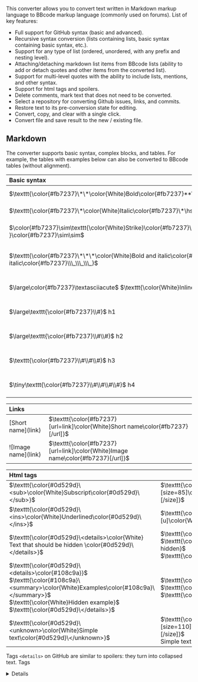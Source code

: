 This converter allows you to convert text written in Markdown markup language to BBcode markup language (commonly used on forums). List of key features:
- Full support for GitHub syntax (basic and advanced).
- Recursive syntax conversion (lists containing lists, basic syntax containing basic syntax, etc.).
- Support for any type of list (ordered, unordered, with any prefix and nesting level).
- Attaching/detaching markdown list items from BBcode lists (ability to add or detach quotes and other items from the converted list).
- Support for multi-level quotes with the ability to include lists, mentions, and other syntax.
- Support for html tags and spoilers.
- Delete comments, mark text that does not need to be converted.
- Select a repository for converting Github issues, links, and commits.
- Restore text to its pre-conversion state for editing.
- Convert, copy, and clear with a single click.
- Convert file and save result to the new / existing file.

## Markdown

The converter supports basic syntax, complex blocks, and tables. For example, the tables with examples below can also be converted to BBcode tables (without alignment).

| Basic syntax                                                 |                                                              |
| :----------------------------------------------------------- | :----------------------------------------------------------- |
| $\texttt{\color{#fb7237}\*\*\color{White}Bold\color{#fb7237}**\hspace{3mm}\\_\\\_\color{White}Bold\color{#fb7237}\\\_\\\_}$ | $\texttt{\color{#fb7237}[b]\color{White}Bold\color{#fb7237}[/b]}$ |
| $\texttt{\color{#fb7237}\*\color{White}Italic\color{#fb7237}\*\hspace{3mm}\\_\color{White}Italic\color{#fb7237}\\\_}$ | $\texttt{\color{#fb7237}[i]\color{White}Italic\color{#fb7237}[/i]}$ |
| $\color{#fb7237}\sim\texttt{\color{White}Strike}\color{#fb7237}\sim\hspace{3mm}\sim\sim\texttt{\color{White}Strike}\color{#fb7237 }\color{#fb7237}\sim\sim$ | $\texttt{\color{#fb7237}[strike]\color{White}Strike\color{#fb7237}[/strike]}$ |
| $\texttt{\color{#fb7237}\*\*\*\color{White}Bold and italic\color{#fb7237}\*\*\*\hspace{3mm}\\_\\\_\\\_\color{White}Bold and italic\color{#fb7237}\\\_\\\_\\\_}$ | $\texttt{\color{#fb7237}\[b]\color{#48a5d7}[i]\color{White}Bold and italic\color{#48a5d7}\[/i]\color{#fb7237}[/b]}$ |
| $\large\color{#fb7237}\textasciiacute$ $\texttt{\color{White}Inline}\color{#fb7237}$ $\large\color{#fb7237}\textasciiacute$ | $\texttt{\color{#fb7237}[c]\color{White}Inline\color{#fb7237}[/c]}$ |
| $\large\texttt{\color{#fb7237}\\#}$ h1                               | $\texttt{\color{#fb7237}[size=200]\color{White}h1\color{#fb7237}[/size]}$ |
| $\large\texttt{\color{#fb7237}\\#\\#}$ h2                              | $\texttt{\color{#fb7237}[size=180]\color{White}h2\color{#fb7237}[/size]}$ |
| $\texttt{\color{#fb7237}\\#\\#\\#}$ h3                             | $\texttt{\color{#fb7237}[size=150]\color{White}h3\color{#fb7237}[/size]}$ |
| $\tiny\texttt{\color{#fb7237}\\#\\#\\#\\#}$ h4                            | $\texttt{\color{#fb7237}[size=125]\color{White}h4\color{#fb7237}[/size]}$ |

| Links                                       |                                                              |
| :------------------------------------------ | :----------------------------------------------------------- |
| [Short name]\(link)                         | $\texttt{\color{#fb7237}[url=link]\color{White}Short name\color{#fb7237}[/url]}$ |
| ![Image name]\(link)                        | $\texttt{\color{#fb7237}[url=link]\color{White}Image name\color{#fb7237}[/url]}$ |

| Html tags                                                    |                                                              |
| :----------------------------------------------------------- | :----------------------------------------------------------- |
| $\texttt{\color{#0d529d}\<sub>\color{White}Subscript\color{#0d529d}\</sub>}$ | $\texttt{\color{#fb7237}[size=85]\color{White}Subscript\color{#fb7237}[/size]}$ |
| $\texttt{\color{#0d529d}\<ins>\color{White}Underlined\color{#0d529d}\</ins>}$ | $\texttt{\color{#fb7237}[u]\color{White}Underlined\color{#fb7237}[/u]}$ |
| $\texttt{\color{#0d529d}\<details>\color{White} Text that should be hidden \color{#0d529d}\</details>}$ | $\texttt{\color{#0d529d}[spoiler]}$<br>$\texttt{\color{White}Text that should be hidden}$<br>$\texttt{\color{#0d529d}[/spoiler]}$ |
| $\texttt{\color{#0d529d}\<details>\color{#108c9a}}$<br>$\texttt{\color{#108c9a}\<summary>\color{White}Examples\color{#108c9a}\</summary>}$<br>$\texttt{\color{White}Hidden example}$<br>$\texttt{\color{#0d529d}\</details>}$ | $\texttt{\color{#0d529d}[spoiler2=Examples]}$<br>$\texttt{\color{White}Hidden example}$<br>$\texttt{\color{#0d529d}[/spoiler]}$ |
| $\texttt{\color{#0d529d}\<unknown>\color{White}Simple text\color{#0d529d}\</unknown>}$ | $\texttt{\color{#fb7237}[size=110]\color{White}unknown\color{#fb7237}[/size]}$<br>Simple text |

Tags `<details>` on GitHub are similar to spoilers: they turn into collapsed text. Tags <details> on GitHub are similar to spoilers: they turn into collapsed text. The `<summary>` tag replaces the spoiler title "details" with the specified title.

Unknown tags are converted to headers. All converted spoilers and unknown tags will have an additional line break for readability.

| Spoilers and comments                                        |                                                              |
| :----------------------------------------------------------- | :----------------------------------------------------------- |
| $\texttt{\color{#5e5e5e}\<!-- spoiler -->\color{White} Text that should be hidden \color{#5e5e5e}\<!-- /spoiler -->}$ | $\texttt{\color{#fb7237}[spoiler]}$<br>$\texttt{\color{White}Text that should be hidden}$<br>$\texttt{\color{#fb7237}[/spoiler]}$ |
| $\texttt{\color{#5e5e5e}\<!-- alternate -->\color{White} Text that mustn't be converted  \color{#5e5e5e}\<!-- /alternate -->}$ | Text that mustn't be converted                               |
| $\texttt{\color{#5e5e5e}\<!--\color{White} Text that should be removed \color{#5e5e5e}\-->}$ |                                                              |

| Line breaks                                    |                                            |
| :--------------------------------------------- | :----------------------------------------- |
| $\texttt{\color{#0d529d}\<br>  \</br>  \<br/>  }$ | <br>                                       |
| Line with trailing slash\ <br>New line         | Line with trailing slash<br><br>New line   |
| Line with 2 trailing spaces  <br>NewLine       | Line with 2 trailing spaces<br><br>NewLine |

Line breaks affect the final appearance of BBcode lists and quotes, but do not affect the appearance of tables: a Markdown table can contain line breaks and they will be captured by the BBcode table. A Markdown list or quote can contain line breaks, but they may not be included in the BBcode list or quote (see detailed examples below).

Spaces between markup and words are optional, as well as spaces inside and outside tags and comments. It means that `** Bold   **`  and `**Bold**` or `<!-- alternate     -->` and `<!--alternate-->` are treated the same.

## Blocks

The blocks below are converted into opening and closing BBcode tags, broken into several lines for readability *(otherwise everything will turn into a horrible mess)*. However, lines, spaces, and tabs between tags do not affect the final result.

To reduce the demonsration, some tags are on the same line as the text.

| Code                             |                                                              |
| :------------------------------- | :----------------------------------------------------------- |
| $\color{#fb7237}\textasciiacute\textasciiacute\textasciiacute\color{#fa4738}py$<br>$\texttt{print(\color{#48ee44}"hello!"}$)<br>$\color{#fb7237}\textasciiacute\textasciiacute\textasciiacute$ | $\texttt{\color{#fb7237}[code]}$<br>$\texttt{\color{White}print(\color{#48ee44}"hello!"}$)<br>$\texttt{\color{#fb7237}[/code]}$ |
| $\color{#fb7237}\textasciiacute\textasciiacute\textasciiacute$<br>$\texttt{MsgBox(\color{#48ee44}"hello!"}$)<br>$\color{#fb7237}\textasciiacute\textasciiacute\textasciiacute$ | $\texttt{\color{#fb7237}[code]}$<br>$\texttt{\color{White}MsgBox(\color{#48ee44}"hello!"}$)<br>$\texttt{\color{#fb7237}[/code]}$ |

| Block quotes                                                 |                                                              |
| :----------------------------------------------------------- | :----------------------------------------------------------- |
| $\texttt{\color{#48a5d7}>}$ A quote looks like a block<br> $\texttt{\color{#48a5d7}>}$ of text | $\texttt{\color{#48a5d7}[quote]}$<br>$\texttt{\color{White}A quote looks like a block}$<br>$\texttt{\color{White}of text}$<br>$\texttt{\color{#48a5d7}[/quote]}$ |
| $\texttt{\color{#48a5d7}> \color{#fb7237}[!NOTE]  [!Tip] [!warning] [!cAuTiOn]}$ <br> $\texttt{\color{#48a5d7}>}$ But this is alert | $\texttt{\color{#48a5d7}[quote]}$<br>$\texttt{\color{#fb7237}[b]NOTE[/b]  [b]Tip[/b] [b]warning[/b] [b]cAuTiOn[/b]}$<br>$\texttt{\color{White} But this is alert}$<br>$\texttt{\color{#48a5d7}[/quote]}$ |
| $\texttt{\color{#48a5d7}>}$ Quotes can contain<br> $\texttt{\color{#48a5d7}> >}$ nested quotes<br> $\texttt{\color{#48a5d7}>}$ without spaces between prefix and word | $\texttt{\color{#48a5d7}[quote]}$<br>$\texttt{\color{White} Quotes can contain}$<br>$\texttt{\color{#48a5d7}[quote]}$<br>$\texttt{\color{White} nested quotes}$<br>$\texttt{\color{#48a5d7}[/quote]}$<br>$\texttt{\color{White}without spaces between prefix and word}$<br>$\texttt{\color{#48a5d7}[/quote]}$ |
| $\texttt{\color{#48a5d7}>}$ Many<br> $\texttt{\color{#48a5d7}> >}$ many<br> $\texttt{\color{#48a5d7}> > >}$ nested<br> $\texttt{\color{#48a5d7}>}$ quotes | $\texttt{\color{#48a5d7}[quote]}$<br>$\texttt{\color{White}Many}$<br>$\texttt{\color{#48a5d7}[quote]}$<br>$\texttt{\color{White}many}$<br>$\texttt{\color{#48a5d7}[quote]}$<br>$\texttt{\color{White}nested}$<br>$\texttt{\color{#48a5d7}[/quote]}$<br>$\texttt{\color{White}quotes}$<br>$\texttt{\color{#48a5d7}[/quote]}$<br>$\texttt{\color{#48a5d7}[/quote]}$ |
| $\texttt{\color{#48a5d7}>}$ As well as:<br> $\texttt{\color{#48a5d7}> \color{#006868} 1.}$ Ordered lists <br> $\texttt{\color{#48a5d7}>\hspace{1cm}\color{#006868}1.}$ item1<br> $\texttt{\color{#48a5d7}>\hspace{1cm}\color{#006868}2.}$ item2<br> $\texttt{\color{#48a5d7}> \color{#0d529d}\<sub>\color{White}tags\color{#0d529d}\</sub>,}$ <br> $\texttt{\color{#48a5d7}>}$ $\texttt{\color{#717171}\<!-- \color{White}comments \color{#5e5e5e}-->,}$ <br> $\texttt{\color{#48a5d7}> \color{#fb7237}\*\color{White}basic syntax\color{#fb7237}\*}$ <br> $\texttt{\color{#48a5d7}>}$ and many more… | $\texttt{\color{#48a5d7}[quote]}$<br>$\texttt{\color{White} As well as:}$<br>$\texttt{\color{#11975a}\[list=1]\color{#006868}[\*] }$ Ordered lists  $\texttt{}$<br>$\texttt{\color{#11975a}[list=1]}$<br>$\texttt{\color{#fb7237}\color{#006868}[\*] }$ item1 $\texttt{}$<br>$\texttt{\color{#fb7237}\color{#006868}[\*] }$ item2 $\texttt{}$<br>$\texttt{\color{#11975a}\[/list]\[/list]}$<br>$\texttt{\color{#fb7237}[size=85]\color{White}tags\color{#fb7237}[/size],}$<br>$\texttt{\color{#fb7237}[i]\color{White}basic syntax\color{#fb7237}[/i]}$<br>$\texttt{\color{White}and many more…}$<br>$\texttt{\color{#48a5d7}[/quote]}$ |
| $\texttt{\color{#48a5d7}> \color{#006868} 1.}$ Lists can have an infinite level of nesting <br> $\texttt{\color{#48a5d7}>\hspace{1cm}\color{#006868}1.}$ item1<br> $\texttt{\color{#48a5d7}>\hspace{2cm}\color{#006868}2.}$ item2<br> $\texttt{\color{#48a5d7}>\hspace{3cm}\color{#006868}3.}$ item3<br> $\texttt{\color{#48a5d7}> \color{#006868} -}$ And unordered lists can be nested too!<br> $\texttt{\color{#48a5d7}>\hspace{1cm}\color{#006868}-}$ Item<br> $\texttt{\color{#48a5d7}>\hspace{2cm}\color{#006868}-}$ deep item | $\texttt{\color{#48a5d7}\[quote]}$<br>$\texttt{\color{#11975a}\[list=1]}$<br>$\texttt{\color{#fb7237}\color{#006868}[*] }$ Lists can have an infinite level of nesting  $\texttt{}$<br>$\texttt{\color{#11975a}\[list=1]\color{#006868}[\*] }$ item1 $\texttt{}$<br>$\texttt{\color{#11975a}\[list=1]\color{#006868}[\*] }$ item2 $\texttt{}$<br>$\texttt{\color{#11975a}\[list=1]\color{#006868}[\*] }$ item3 $\texttt{}$<br>$\texttt{\color{#11975a}\[/list]\[/list]\[/list]\[/list]}$<br>$\texttt{}$<br>$\texttt{\color{#11975a}[list]}$<br>$\texttt{\color{#fb7237}\color{#006868}[\*] }$ And unordered lists can be nested too! $\texttt{}$<br>$\texttt{\color{#11975a}\[list]\color{#006868}[\*] }$ Item $\texttt{}$<br>$\texttt{\color{#11975a}\[list]\color{#006868}[\*] }$ deep item $\texttt{}$<br>$\texttt{\color{#11975a}\[/list]\[/list]\[/list]}$<br>$\texttt{}$<br>$\texttt{\color{White}Lists can be mixed}$<br>$\texttt{\color{#11975a}\[list=1]\color{#006868}[\*] }$ item1 $\texttt{}$<br>$\texttt{\color{#11975a}\[list]\color{#006868}[\*] }$ item2 $\texttt{}$<br>$\texttt{\color{#11975a}\[list=1]\color{#006868}[\*] }$ item3 $\texttt{}$<br>$\texttt{\color{#11975a}\[/list]\[/list]\[/list]}$<br>$\texttt{\color{#fb7237}\color{#48a5d7}[/quote]}$ |
| $\texttt{\color{#48a5d7}>}$ Lists can be mixed <br> $\texttt{\color{#48a5d7}> \color{#006868} 1.}$ item1<br> $\texttt{\color{#48a5d7}> \color{#006868} -}$ item2<br> $\texttt{\color{#48a5d7}> \color{#006868} 3.}$ item3<br> | $\texttt{\color{#48a5d7}[quote]}$<br>$\texttt{\color{White} Lists can be mixed}$<br>$\texttt{\color{#11975a}\[list=1]\color{#006868}[\*] }$ item1 $\texttt{}$<br>$\texttt{\color{#11975a}\[list]\color{#006868}[\*] }$ item2 $\texttt{}$<br>$\texttt{\color{#11975a}\[list=1]\color{#006868}[\*] }$ item3 $\texttt{}$<br>$\texttt{\color{#11975a}\[/list]\[/list]\[/list]}$<br>$\texttt{\color{#48a5d7}[/quote]}$ |
| $\texttt{\color{#48a5d7}>}$ $\texttt{\color{#006868} -}$ As you might guess,<br> $\texttt{\color{#48a5d7}>}$ $\texttt{\color{#006868} -}$ all of this applies to:<br> $\texttt{\color{#48a5d7}>\hspace{1cm}\color{#006868}1.}$ lists in quotes.<br> $\texttt{\color{#48a5d7}>\hspace{1cm}\color{#006868}2.}$ lists outside quotes.<br> $\texttt{\color{#48a5d7}>\hspace{1cm}\color{#006868}3.}$ lists with different levels of nesting.<br> $\texttt{\color{#48a5d7}> \color{#006868} -}$ As well as applied to ordered / unordered lists mixing. | $\texttt{\color{#48a5d7}[quote]}$<br>$\texttt{\color{#11975a}[list]}$<br>$\texttt{\color{#fb7237}\color{#006868}[\*] }$ As you might guess, $\texttt{}$<br>$\texttt{\color{#fb7237}\color{#006868}[\*] }$ all of this applies to: $\texttt{}$<br>$\texttt{\color{#11975a}[list=1]}$<br>$\texttt{\color{#fb7237}\color{#006868}[\*] }$ lists in quotes. $\texttt{}$<br>$\texttt{\color{#fb7237}\color{#006868}[\*] }$ lists outside quotes. $\texttt{}$<br>$\texttt{\color{#fb7237}\color{#006868}[\*] }$ lists with different levels of nesting. $\texttt{}$<br>$\texttt{\color{#11975a}[/list]}$<br>$\texttt{\color{#fb7237}\color{#006868}[\*] }$ As well as applied to ordered / unordered lists mixing. $\texttt{}$<br>$\texttt{\color{#11975a}[/list]}$<br>$\texttt{\color{#48a5d7}[/quote]}$ |

| Lists                                                        |                                                              |
| :----------------------------------------------------------- | :----------------------------------------------------------- |
| $\texttt{\color{#006868} -}$ The list can start with any number of tabs and spaces<br> $\texttt{\hspace{1cm}\color{#006868} -}$ Each subsequent item in the list must start with the same number of tabs and spaces!<br> $\texttt{\hspace{2cm}\color{#006868} -}$ Nesting levels are taken into account in both spaces and tabs (converted to 8 spaces). | $\texttt{\color{#11975a}[list]}$<br>$\texttt{\color{#006868}[\*] }$ The list can start with any number of tabs and spaces<br>$\texttt{\color{#11975a}[list]}$<br>$\texttt{\color{#006868}[\*] }$ Each subsequent item in the list must start with the same number of tabs and spaces! $\texttt{}$<br>$\texttt{\color{#11975a}[list]}$<br>$\texttt{\color{#fb7237}\color{#006868}[\*] }$ Nesting levels are taken into account in both spaces and tabs (converted to 8 spaces). $\texttt{}$<br>$\texttt{\color{#11975a}\[/list]\[/list]\color{#11975a}[/list]}$ |
| $\texttt{\color{#006868} 1.}$ Lists can have an infinite level of nesting<br> $\texttt{\hspace{1cm}\color{#006868}1.}$ item1<br> $\texttt{\hspace{2cm}\color{#006868}2.}$ item2<br> $\texttt{\hspace{3cm}\color{#006868}3.}$ item3<br> | $\texttt{\color{#11975a}[list=1]}$<br>$\texttt{\color{#fb7237}\color{#006868}[\*] }$ Lists can have an infinite level of nesting <br>$\texttt{\color{#11975a}[list=1]}$<br>$\texttt{\color{#fb7237}\color{#006868}[\*] }$ item1 <br>$\texttt{\color{#11975a}[list=1]}$<br>$\texttt{\color{#fb7237}\color{#006868}[\*] }$ item2 <br>$\texttt{\color{#11975a}[list=1]}$<br>$\texttt{\color{#fb7237}\color{#006868}[\*] }$ item3 <br>$\texttt{\color{#11975a}[/list]}$<br>$\texttt{\color{#11975a}\[/list]\[/list]\color{#11975a}[/list]}$ |
| $\huge{\textsf{\color{#006868} *}}$ List items can have any prefix<br/> $\textsf{\hspace{1cm}\color{#006868}+}$ item <br/> $\huge{\textsf{\hspace{2cm}\color{#006868}-}}$ item | $\texttt{\color{#11975a}[list]}$<br/>$\texttt{\color{#fb7237}\color{#006868}[\*] }$ List items can have any prefix <br/>$\texttt{\color{#11975a}[list]}$<br/> $\texttt{\color{#006868}[\*] }$ item  <br/> $\texttt{\color{#11975a}[list]}$<br/> $\texttt{\color{#006868}[\*] }$ item <br/>$\texttt{\color{#11975a}\[/list]\[/list]\[/list]}$ |
| $\texttt{\color{#006868} -}$ Lists can be mixed <br> $\texttt{\color{#006868}1.}$ item describes:<br> $\texttt{\hspace{1cm}\color{#006868}-}$ item1<br> $\texttt{\hspace{1cm}\color{#006868}-}$ item2<br> $\texttt{\color{#006868}2.}$ This item continues previous list started at 1. | $\texttt{\color{#11975a}\[list]\color{White}\color{#006868}[\*] }$ Lists can be mixed[/list] <br>$\texttt{\color{#11975a}\[list=1]\color{#006868}[\*] }$ item describes: <br>$\texttt{\color{#11975a}[list]}$<br>$\texttt{\color{#fb7237}\color{#006868}[\*] }$ item1 <br>$\texttt{\color{#fb7237}\color{#006868}[\*] }$ item2 <br>$\texttt{\color{#11975a}[/list]}$<br>$\texttt{\color{#fb7237}\color{#006868}[\*] }$ This item continues previous list started at 1. <br>$\texttt{\color{#11975a}[/list]}$ |
| $\texttt{\color{#006868} 1.}$ The lists go on and on.<br>$\texttt{\color{#006868}2.}$ This element is part of the list started in point 1. <br> $\texttt{\color{#006868}-}$ To start a new list at the same nesting level, <br> $\texttt{\color{#006868}-}$ start a list of a different type.<br> $\texttt{\hspace{1cm}\color{#006868}-}$ Or increase the nesting level. | $\texttt{\color{#11975a}\[list=1]}$<br>$\texttt{\color{#fb7237}\color{#006868}[\*] }$ The lists go on and on. <br>$\texttt{\color{#fb7237}\color{#006868}[\*] }$ This element is part of the list started in point 1.  <br>$\texttt{\color{#11975a}\[/list]\[list]}$<br>$\texttt{\color{#fb7237}\color{#006868}[\*] }$ To start a new list at the same nesting level, <br>$\texttt{\color{#fb7237}\color{#006868}[\*] }$ start a list of a different type. <br>$\texttt{\color{#11975a}\[list]}$<br>$\texttt{\color{#fb7237}\color{#006868}[\*] }$ Or increase the nesting level. <br>$\texttt{\color{#11975a}\[/list]\color{#11975a}[/list]}$ |
| $\texttt{\color{#006868} -}$ List can capture additional text elements, as well as quotes, spoilers, $\texttt{\color{#fb7237}\*\*\color{White}all supported syntax\color{#fb7237}\*\*}$ .<br> $\texttt{\color{#006868}-}$ Add a tab or space before the item to add it to the list.<br> $\texttt{\hspace{3mm}\color{#48a5d7}>}$ This quote belongs to the 1st item.<br> $\texttt{\color{#48a5d7}>}$ This quote does not belong to the list. | $\texttt{\color{#11975a}[list]}$<br>$\texttt{\color{#fb7237}\color{#006868}[\*] }$ List can capture additional text elements, as well as quotes, spoilers,  $\texttt{\color{#fb7237}\[b]\color{White}all supported syntax\color{#fb7237}\[/b]}$<br>$\texttt{\color{#fb7237}\color{#006868}[\*] }$ Add a tab or space before the item to add it to the list. <br> $\texttt{\color{#48a5d7}[quote]}$<br>$\texttt{\color{White} This quote belongs to the 1st item}$<br>$\texttt{\color{#48a5d7}[/quote]}$<br>$\texttt{\color{#11975a}[/list]}$<br>$\texttt{\color{#48a5d7}[quote]}$<br>$\texttt{\color{White} This quote does not belong to the list.}$<br>$\texttt{\color{#48a5d7}[/quote]}$ |
| $\texttt{\color{#006868} -}$ Quotes and other elements are belongs to previous item regardless of its nesting level.<br> $\texttt{\color{#006868} 1.}$ Item1 <br>	$\texttt{\hspace{1cm}\color{#006868} 2.}$ Item2 <br> $\texttt{\hspace{1cm}\color{#48a5d7}>}$ This quote belongs to item2. <br> $\texttt{\hspace{2cm}\color{#006868} 3.}$ Item3<br> $\texttt{\hspace{2cm}\color{#48a5d7}>}$ This quote belongs to item3.<br> $\texttt{\hspace{2cm}\color{#006868}4.}$ Item4 | $\texttt{\color{#11975a}\[list]}$<br>$\texttt{\color{#006868}[\*] }$ Quotes and other elements are belongs to previous item regardless of its nesting level. <br>$\texttt{\color{#11975a}\[/list]}$<br>$\texttt{\color{#11975a}\[list=1]\color{#006868}[\*] }$ Item1 <br>$\texttt{\color{#11975a}\[list=1]\color{#006868}[\*] }$ Item2 <br>$\texttt{\color{#48a5d7}[quote]\color{White}This quote belongs to item2.\color{#48a5d7}[/quote]}$<br><br>$\texttt{\color{#11975a}\[list=1]\color{#006868}[\*] }$ Item3 <br>$\texttt{\color{#48a5d7}[quote]\color{White}This quote belongs to item3.\color{#48a5d7}[/quote]}$<br><br>$\texttt{\color{#fb7237}\color{#006868}[\*] }$ Item4 <br>$\texttt{\color{#11975a}\[/list]\[/list]\color{#11975a}[/list]}$ |
| $\texttt{\color{#006868} -}$ To separate any item / quote / other from the list (or start a new list), dont' add space before the item / quote;<br> $\texttt{\color{#006868}-}$ or leave one or more blank lines between the item and the list.<br> $\texttt{\color{#48a5d7}>}$ No spaces: this quote does not belong to the list.<br><br> $\texttt{\color{#48a5d7}>}$ Another line: this quote does not belong to the list. | $\texttt{\color{#11975a}[list]}$<br>$\texttt{\color{#fb7237}\color{#006868}[\*] }$ To separate any item / quote / other from the list (or start a new list), dont' add space before the item / quote; <br>$\texttt{\color{#fb7237}\color{#006868}[\*] }$ or leave one or more blank lines between the item and the list. <br>$\texttt{\color{#11975a}[/list]}$<br>$\texttt{\color{#48a5d7}[quote]\color{White}No spaces: this quote does not belong to the list.\color{#48a5d7}[/quote]}$<br><br>$\texttt{\color{#48a5d7}[quote]\color{White}Another line: this quote does not belong to the list.\color{#48a5d7}[/quote]}$ |
| $\texttt{\color{#006868} -}$ Use line break characters $\texttt{\color{#0d529d}\\\\  \<\/br>   \<br\>}$ <br> $\texttt{\color{#48a5d7}>}$ This quote does not belong to the list. | $\texttt{\color{#11975a}\[list]\color{White}\color{#006868}[\*]\color{White} Use line break characters\color{#11975a}[/list]}$ <br><br>$\texttt{\color{#48a5d7}[quote]\color{White}This quote does not belong to the list.\color{#48a5d7}[/quote]}$ |

## GitHub links and references

| Relative links                                    |                                                              |
| :------------------------------------------       | :----------------------------------------------------------- |
| [Relative readme]\(./README.md)                   | $\texttt{\color{#fb7237}[url=https://redirect.github.com/JoyHak/QuickSwitch/README.md]\color{White}Relative readme\color{#fb7237}[/url]}$ |
| ![Image name]\(link)                              | $\texttt{\color{#fb7237}[url=link]\color{White}Image name\color{#fb7237}[/url]}$ |
| $\texttt{\color{#7ab3dc}![\color{White}Image name\color{#7ab3dc}]\(}$ https://myoctocat.com/assets/images/base-octocat.svg $\texttt{\color{#7ab3dc}\)}$ | $\texttt{\color{#fb7237}[url]}$ https://myoctocat.com/assets/images/base-octocat.svg $\texttt{\color{#fb7237}[/url]}$ |
| $\texttt{\color{#7ab3dc}@\color{White}JoyHak}$    | $\texttt{\color{#fb7237}[url=}$ https://redirect.github.com/JoyHak $\texttt{\color{#fb7237}]\color{#7ab3dc}@\color{White}JoyHak\color{#fb7237}[/url]}$ |

Links and images can be relative to the repository root (it usually starts with `/`). You can use all relative link operands, such as `./` or `../`. Relative link text must be on a single line.

The correctness of the converted link is not checked for performance reasons. Make sure that after adding the repository into the relative link, it is correct.

You can specify the repository in the converter settings. All issues and commits in short form will be appended into the repository URL.

| Issues (PRs is not supported)                                |                                                              |
| :----------------------------------------------------------- | :----------------------------------------------------------- |
| $\texttt{\color{#7ab3dc}\\#\color{#7a80dc}64}$               | $\texttt{\color{#fb7237}[url=}$ https://redirect.github.com/JoyHak/QuickSwitch/issues/64 $\texttt{\color{#fb7237}]\color{#7ab3dc}\\#\color{#7a80dc}64\color{#fb7237}[/url]}$ |
| $\texttt{\color{White}GH-\color{#7a80dc}64}$                 | $\texttt{\color{#fb7237}[url=}$ https://redirect.github.com/JoyHak/QuickSwitch/issues/64 $\texttt{\color{#fb7237}]\color{White}GH-\color{#7a80dc}64\color{#fb7237}[/url]}$ |
| $\texttt{\color{White}JoyHak\color{#7ab3dc}/\color{White}QuickSwitch\color{#7ab3dc}\\#\color{#7a80dc}64}$ | $\texttt{\color{#fb7237}[url=}$ https://redirect.github.com/JoyHak/QuickSwitch/issues/64 $\texttt{\color{#fb7237}]\color{White}JoyHak\color{#7ab3dc}/\color{White}QuickSwitch\color{#7ab3dc}\\#\color{#7a80dc}64\color{#fb7237}[/url]}$ |
| $\texttt{\color{White}AutoHotkey\color{#7ab3dc}/\color{White}AutoHotkeyDocs\color{#7ab3dc}\\#\color{#7a80dc}744}$ | $\texttt{\color{#fb7237}[url=}$ https://redirect.github.com/AutoHotkey/AutoHotkeyDocs/issues/744 $\texttt{\color{#fb7237}]\color{White}AutoHotkey\color{#7ab3dc}/\color{White}AutoHotkeyDocs\color{#7ab3dc}\\#\color{#7a80dc}744\color{#fb7237}[/url]}$ |

| Commits                                                      |                                                              |
| :----------------------------------------------------------- | :----------------------------------------------------------- |
| 896111015666c8fa7a8b390232a52e79356319c4                     | $\texttt{\color{#fb7237}[url=}$ https://redirect.github.com/JoyHak/QuickSwitch/commit/896111015666c8fa7a8b390232a52e79356319c4 $\texttt{\color{#fb7237}]\color{#7a80dc}8961110\color{#fb7237}[/url]}$ |
| $\texttt{\color{White}JoyHak\color{#7ab3dc}/\color{White}QuickSwitch\color{#7ab3dc}@}$ 896111015666c8fa7a8b390232a52e79356319c4 | $\texttt{\color{#fb7237}[url=}$ https://redirect.github.com/JoyHak/QuickSwitch/commit/896111015666c8fa7a8b390232a52e79356319c4 $\texttt{\color{#fb7237}]\color{White}JoyHak\color{#7ab3dc}/\color{White}QuickSwitch\color{#7ab3dc}@\color{#7a80dc}8961110\color{#fb7237}[/url]}$ |

## Command line

The command interface allows you to convert files and any text directly from the terminal. The result can be saved to a file or printed to the terminal and passed to any command using the `|` pipe operator.

Usage: `md2bb (<file_name> | <text> | @listfile) [<parameters> <switches>]`
| Parameters                   |                                                              |
| :--------------------------- | :----------------------------------------------------------- |
| -save, -write                | The name / path of the file where to write the result. The result will be appended at the end of the file if it already exists. |
| -repo, -repository, -domain  | Url to the repository for resolving relative links and references. |
| -sep, -separator, -delimiter | Separator for text parameters concatenation.                 |

| Switches   |                                               |
| :--------- | :-------------------------------------------- |
| -h, -help  | Displays help message.                        |
| -overwrite | Overwrite the file where to write the result. |

Parameters order doesn't matter:

```js
    md2bb -save 'forum.md' 'readme.md'
    md2bb 'readme.md' -save 'forum.md'
```
Text can be combined:
```js
    md2bb 'readme.md' 'add text' 'another text' 'license.md' -sep ' '
    md2bb 'sentence' 'will be' 'splitted' -save 'forum.md'
```

The value of `-repo` is stored on the disk, so it can be passed once. After that its value will be used for each `md2bb` usage:
```js
    md2bb -repo 'https://github.com/JoyHak/MarkdownToBBCode' -> 'Repository has been saved'
    md2bb 'issue #1' -> issue [url=https://github.com/JoyHak/MarkdownToBBCode/issues/1]#1[/url]
```

Parameters prefix can be `/ - --`.
Parameter without prefix will be treated as file name / text / listfile to convert:

```js
    md2bb 'readme.md' 'add text' '@listfile.md'
    Reads and converts contents of 'readme.md', then converts 'add text', then reads and converts contents of 'listfile.md' line by line.
```

`@listfile` can be `@filename.ext` or `@path` and it can contain anything. It will be readed and each line will be converted as the text. If line contains file name / path, it's contents will be converted (if it exists).  Also it can be used to convert individual lines, combine them into one text and separate using symbol passed via `-sep` .

You can pass the `|` symbol as a text to force the separation of parts of the text from each other:
```js
    md2bb 'readme.md|@listfile.md'
    Reads and converts 'readme.md' file, then reads and converts 'listfile.md' line by line.
    
    md2bb 'sentence|will be|splitted'
    Convert 'sentence' 'will be' 'splitted' separately.
```
Pass `-sep` symbol to concatenate different parts:
```js
    md2bb 'sentence|will be|splitted'     -sep '_' -> 'sentence_will be_splitted'
    md2bb 'sentence' 'will be' 'splitted' -sep '_' -> 'sentence_will be_splitted'

    md2bb 'readme.md' 'add text' -sep '_' -save 'forum.md'
    Concatenates converted contents of 'readme.md' with 'add text' using '_' symbol and appends it to the 'forum.md'.
```
You can pass multi-line text and `-sep` value:
```js
    md2bb ' > Multi-line            ->  [quote]Multi-line
    > text'                             text[/quote]
    
    md2bb '*New*' '*line*' -sep '   ->  [i]New[/i]
    +'                                  [i]+line[/i]
```
You can also pass any line break tags to get several lines of the text:
```javascript
    md2bb '_New_<br>_line_'         ->  [i]New[/i]
                                        [i]line[/i]
   
    md2bb 'New<br/>line' -sep '+'   ->  [i]New[/i]
                                        [i]line[/i]
    Ignores '-sep' because text is treated as single part.
```

The `-save`  parameter appends the converted text at the end of existing file, removing all leading and trailing spaces, tabs, and blank lines. This allows you to create complex conversion chains:

```js
md2bb 'readme.md' 'add text' '@listfile.md' 'add another text' '@lines.md' -save 'forum.md'
```

If you want to recreate the file, use `-overwrite` switch:

```js
md2bb 'readme.md' -save 'readme.md'
Appends converted contents of 'readme.md' at the end of this file.
md2bb 'readme.md' -save 'readme.md' -overwrite
Deletes 'readme.md' and appends converted content to the new 'readme.md'
```

 To convert individual elements to different files, use separate commands:

```js
md2bb 'readme.md' 'add text' -save 'forum.md'
md2bb 'license.md' 'add copyright' -save 'lic.md'
```